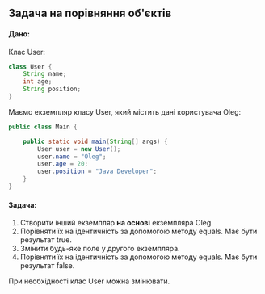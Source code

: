 ## Задача на порівняння об'єктів

#### Дано:
Клас User:

```java
class User {
    String name;
    int age;
    String position;
}
```

Маємо екземпляр класу User, який містить дані користувача Oleg:

```java
public class Main {

    public static void main(String[] args) {
        User user = new User();
        user.name = "Oleg";
        user.age = 20;
        user.position = "Java Developer";
    }
}
```

#### Задача:
1) Створити інший екземпляр **на основі** екземпляра Oleg.
2) Порівняти їх на ідентичність за допомогою методу equals. Має бути результат true.
3) Змінити будь-яке поле у другого екземпляра.
4) Порівняти їх на ідентичність за допомогою методу equals. Має бути результат false.

При необхідності клас User можна змінювати.
